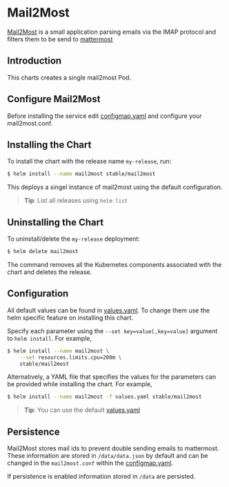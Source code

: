 # Mail2Most

[Mail2Most](https://github.com/cseeger-epages/mail2most) is a small application parsing emails via the IMAP protocol and filters them to be send to [mattermost](https://mattermost.com/)

## Introduction

This charts creates a single mail2most Pod.

## Configure Mail2Most

Before installing the service edit [configmap.yaml](templates/configmap.yaml) and configure your mail2most.conf.

## Installing the Chart

To install the chart with the release name `my-release`, run:

```bash
$ helm install --name mail2most stable/mail2most
```

This deploys a singel instance of mail2most using the default configuration.

> **Tip**: List all releases using `helm list`

## Uninstalling the Chart

To uninstall/delete the `my-release` deployment:

```bash
$ helm delete mail2most
```
The command removes all the Kubernetes components associated with the chart and deletes the release.

## Configuration
All default values can be found in [values.yaml](values.yaml). To change them use the helm
specific feature on installing this chart.

Specify each parameter using the `--set key=value[,key=value]` argument to `helm install`. For example,

```bash
$ helm install --name mail2most \
    --set resources.limits.cpu=200m \
    stable/mail2most
```

Alternatively, a YAML file that specifies the values for the parameters can be provided while installing the chart. For example,

```bash
$ helm install --name mail2most -f values.yaml stable/mail2most
```

> **Tip**: You can use the default [values.yaml](values.yaml)

## Persistence

Mail2Most stores mail ids to prevent double sending emails to mattermost.
These information are stored in `/data/data.json` by default and can be changed in the
`mail2most.conf` within the [configmap.yaml](templates/configmap.yaml).

If persistence is enabled information stored in `/data` are persisted.
